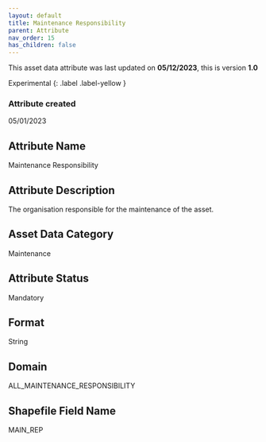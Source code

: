 ```yaml
---
layout: default
title: Maintenance Responsibility
parent: Attribute
nav_order: 15
has_children: false
---
```


This asset data attribute was last updated on **05/12/2023**, this is version **1.0**

Experimental
{: .label .label-yellow }

### Attribute created
05/01/2023

## Attribute Name
Maintenance Responsibility

## Attribute Description
The organisation responsible for the maintenance of the asset.

## Asset Data Category
Maintenance

## Attribute Status
Mandatory

## Format
String

## Domain
ALL_MAINTENANCE_RESPONSIBILITY

## Shapefile Field Name
MAIN_REP